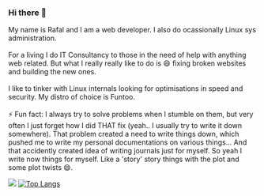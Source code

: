 ### Hi there 👋

My name is Rafal and I am a web developer. I also do ocassionally Linux sys administration.<br><br>
For a living I do IT Consultancy to those in the need of help with anything web related. But what I really really like to do is 😄 fixing broken websites and building the new ones.<br><br> 
I like to tinker with Linux internals looking for optimisations in speed and security. My distro of choice is Funtoo.<br><br>
⚡ Fun fact: I always try to solve problems when I stumble on them, but very often I just forget how I did THAT fix (yeah.. I usually try to write it down somewhere). That problem created a need to write things down, which pushed me to write my personal documentations on various things... And that accidently created idea of writing journals just for myself. So yeah I write now things for myself. Like a 'story' story things with the plot and some plot twists 😄. 

![](https://github-readme-stats.vercel.app/api?username=rkruk&show_icons=true&count_private=true?theme=prussian)
[![Top Langs](https://github-readme-stats.vercel.app/api/top-langs/?username=rkruk&layout=compact)](https://github.com/rkruk/github-readme-stats)
